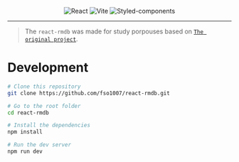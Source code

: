 <p align="center">
  <img alt="React" src="https://img.shields.io/badge/react-%2320232a.svg?style=for-the-badge&logo=react&logoColor=%2361DAFB">
  <img alt="Vite" src="https://img.shields.io/badge/vite-%23646CFF.svg?style=for-the-badge&logo=vite&logoColor=white">
  <img alt="Styled-components" src="https://img.shields.io/badge/styled--components-DB7093?style=for-the-badge&logo=styled-components&logoColor=white">
</p>

---

> The `react-rmdb` was made for study porpouses based on <a href="https://www.youtube.com/watch?v=nTeuhbP7wdE&t=18803s&pp=ygUKcmVhY3Qgcm1kYg%3D%3D">`The original project`</a>.

# Development

```bash
# Clone this repository
git clone https://github.com/fso1007/react-rmdb.git

# Go to the root folder
cd react-rmdb

# Install the dependencies
npm install

# Run the dev server
npm run dev

```